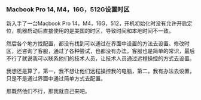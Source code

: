 ### Macbook Pro 14, M4，16G，512G设置时区

新入手了一台Macbook Pro 14，M4，16G，512，开机初始化时没有允许开启定位，机器启动后直接使用的是美国的时区，导致时间和本地时间不一致。

然后各个地方找配置，都没有找到可以通过在界面中设置的方法去设置、修改时区，还咨询了客服，通过了各种尝试，也都没有办法，客服也是简单的常识，最后不行了就说我可以联系他们的技术人员，让技术人员通过远程操控的方式去设置。

我想还是算了，第一，我不想让他们远程操控我的电脑，第二，我有办法去设置，只是不是通过界面中通过简单方式去配置。

那既然他们不行，那我就自己来吧。
